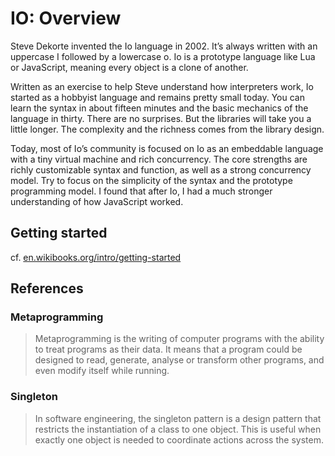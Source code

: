 # IO: Overview

Steve Dekorte invented the Io language in 2002. It’s always written with an uppercase 
I followed by a lowercase o. Io is a prototype language like Lua or JavaScript, 
meaning every object is a clone of another.

Written as an exercise to help Steve understand how interpreters work, Io started 
as a hobbyist language and remains pretty small today. You can learn the syntax 
in about fifteen minutes and the basic mechanics of the language in thirty. There are 
no surprises. But the libraries will take you a little longer. The complexity and the 
richness comes from the library design.

Today, most of Io’s community is focused on Io as an embeddable language with a tiny 
virtual machine and rich concurrency. The core strengths are richly customizable 
syntax and function, as well as a strong concurrency model. Try to focus on the 
simplicity of the syntax and the prototype programming model. I found that after Io, 
I had a much stronger understanding of how JavaScript worked.

## Getting started

cf. [en.wikibooks.org/intro/getting-started](https://en.wikibooks.org/wiki/Io_Programming/Beginner%27s_Guide/Getting_Started)

## References

### Metaprogramming

>Metaprogramming is the writing of computer programs with the ability to treat programs 
as their data. It means that a program could be designed to read, generate, analyse or 
transform other programs, and even modify itself while running.

### Singleton

>In software engineering, the singleton pattern is a design pattern that restricts the 
instantiation of a class to one object. This is useful when exactly one object is needed 
to coordinate actions across the system.
